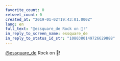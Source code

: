 ```yaml
---
favorite_count: 0
retweet_count: 0
created_at: "2019-01-02T19:43:01.000Z"
lang: en
full_text: "@essquare_de Rock on 🤘!"
in_reply_to_screen_name: essquare_de
in_reply_to_status_id_str: "1080380149726629888"
---
```


[@essquare_de](https://twitter.com/essquare_de) Rock on 🤘!
